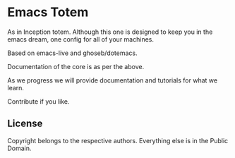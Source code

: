 # Emacs Totem #

As in Inception totem.  Although this one is designed to keep you in the
emacs dream, one config for all of your machines.

Based on emacs-live and ghoseb/dotemacs.

Documentation of the core is as per the above.

As we progress we will provide documentation and tutorials for what we learn.

Contribute if you like.

## License ##
Copyright belongs to the respective authors. Everything else is in the
Public Domain.
